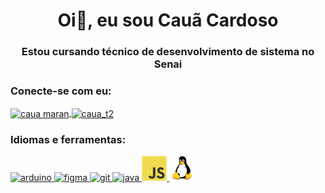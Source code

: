 <h1 align="center">Oi👋, eu sou Cauã Cardoso</h1>
<h3 align="center">Estou cursando técnico de desenvolvimento de sistema no Senai</h3>

<h3 align="left">Conecte-se com eu:</h3>
<p align="left">
<a href="https://fb.com/caua maran" target="blank"><img align="center" src="https:// raw.githubusercontent.com/rahuldkjain/github-profile-readme-generator/master/src/images/icons/Social/facebook.svg" alt="caua maran" height="30" width="40" /></ a>
<a href="https://instagram.com/caua_t2" target="blank"><img align="center" src="https://raw.githubusercontent.com/rahuldkjain/github-profile-readme-generator/master/src/images/icons/Social/instagram.svg" alt="caua_t2" height="30" width="40" /></a>
</p >

<h3 align="left">Idiomas e ferramentas:</h3>
<p align="left"> <a href="https://www.arduino.cc/" target="_blank" rel="noreferrer"> <img src="https://cdn.worldvectorlogo.com/ logos/arduino-1.svg" alt="arduino" width="40" height="40"/> </a> <a href="https://www.figma.com/" target="_blank" rel="noreferrer"> <img src="https://www.vectorlogo.zone/logos/figma/figma-icon.svg" alt="figma" width="40" height="40"/> </ a> <a href="https://git-scm.com/" target="_blank" rel="noreferrer"> <img src="https://www.vectorlogo.zone/logos/git-scm/ git-scm-icon.svg" alt="git"width="40" height="40"/> </a> <a href="https://www.java.com" target="_blank" rel="noreferrer"> <img src="https:/ /raw.githubusercontent.com/devicons/devicon/master/icons/java/java-original.svg" alt="java" width="40" height="40"/> </a> <a href="https ://developer.mozilla.org/en-US/docs/Web/JavaScript" target="_blank" rel="noreferrer"> <img src="https://raw.githubusercontent.com/devicons/devicon/master /icons/javascript/javascript-original.svg" alt="javascript" width="40" height="40"/> </a> <a href="https://www.linux.org/" target= "_blank" rel="noreferrer"> <img src="https://raw.githubusercontent.com/devicons/devicon/master/icons/linux/linux-original.svg" alt="linux" width="40" height ="40"/> </a> </p>
